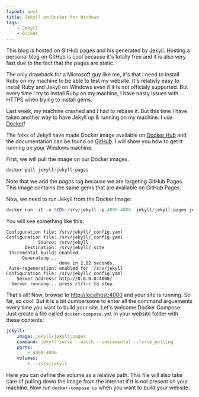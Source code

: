 ```yaml
---
layout: post
title: Jekyll on Docker for Windows
tags:
    - Jekyll
    - Docker
---
```


This blog is hosted on GitHub pages and his generated by [Jekyll](https://jekyllrb.com). Hosting a personal blog on GitHub is cool because it's totally free and it is also very fast due to the fact that the pages are static.

The only drawback for a Microsoft guy like me, it's that I need to install Ruby on my machine to be able to test my website. It's relativly easy to install Ruby and Jekyll on Windows even if it is not officialy supported. But every time I try to install Ruby on my machine, I have nasty issues with HTTPS when trying to install gems. 

Last week, my machine crashed and I had to rebase it. But this time I have taken another way to have Jekyll up & running on my machine. I use [Docker](https://www.docker.com)! 

The folks of Jekyll have made Docker image available on [Docker Hub](https://hub.docker.com/r/jekyll/jekyll/) and the documentation can be found on [GitHub](https://github.com/jekyll/docker/wiki/Usage:-Running). I will show you how to get it running on your Windows machine.

First, we will pull the image on our Docker images.

```PowerShell
docker pull jekyll/jekyll:pages
```

Note that we add the *pages* tag because we are targeting GitHub Pages. This image contains the same gems that are available on GitHub Pages.

Now, we need to run Jekyll from the Docker Image:

```PowerShell
docker run -it -v %CD%:/srv/jekyll -p 4000:4000  jekyll/jekyll:pages jekyll serve --watch --incremental --force_polling
``` 

You will see something like this:

```
Configuration file: /srv/jekyll/_config.yaml
Configuration file: /srv/jekyll/_config.yaml
            Source: /srv/jekyll
       Destination: /srv/jekyll/_site
 Incremental build: enabled
      Generating...
                    done in 2.02 seconds.
 Auto-regeneration: enabled for '/srv/jekyll'
Configuration file: /srv/jekyll/_config.yaml
    Server address: http://0.0.0.0:4000/
  Server running... press ctrl-c to stop.
```

That's all! Now, browse to [http://localhost:4000](http://localhost:4000) and your site is running.
So far, so cool. But it is a bit cumbersome to enter all the command arguements every time you want to build your site. Let's welcome Docker Compose. Just create a file called `docker-compose.yml` in your website folder with these contents:

```YAML
jekyll:
    image: jekyll/jekyll:pages
    command: jekyll serve --watch --incremental --force_polling
    ports:
        - 4000:4000
    volumes:
        - .:/srv/jekyll
```

Here you can define the volume as a relative path. This file will also take care of pulling down the image from the internet if it is not present on your machine. Now run `docker-compose up` when you want to build your website.

